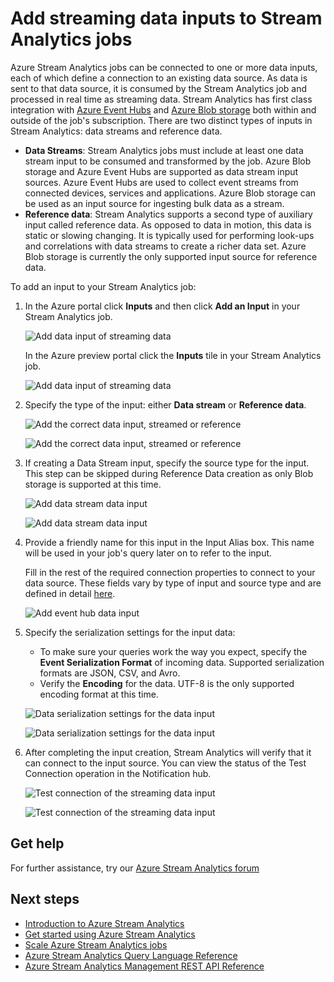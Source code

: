 <properties 
	pageTitle="Add data inputs to your Stream Analytics jobs | Microsoft Azure" 
	description="Adding Inputs to Stream Analytics jobs | learning path segment."
	keywords="data input, streaming data"
	documentationCenter=""
	services="stream-analytics"
	authors="jeffstokes72" 
	manager="paulettm" 
	editor="cgronlun"
/>

<tags 
	ms.service="stream-analytics" 
	ms.devlang="na" 
	ms.topic="article" 
	ms.tgt_pltfrm="na" 
	ms.workload="data-services" 
	ms.date="12/04/2015" 
	ms.author="jeffstok"
/>


# Add streaming data inputs to Stream Analytics jobs

Azure Stream Analytics jobs can be connected to one or more data inputs, each of which define a connection to an existing data source. As data is sent to that data source, it is consumed by the Stream Analytics job and processed in real time as streaming data. Stream Analytics has first class integration with [Azure Event Hubs](http://azure.microsoft.com/services/event-hubs/) and [Azure Blob storage](./storage/storage-dotnet-how-to-use-blobs.md) both within and outside of the job's subscription. There are two distinct types of inputs in Stream Analytics: data streams and reference data.

- **Data Streams**:
    Stream Analytics jobs must include at least one data stream input to be consumed and transformed by the job. Azure Blob storage and Azure Event Hubs are supported as data stream input sources. Azure Event Hubs are used to collect event streams from connected devices, services and applications. Azure Blob storage can be used as an input source for ingesting bulk data as a stream.  
- **Reference data**:
    Stream Analytics supports a second type of auxiliary input called reference data.  As opposed to data in motion, this data is static or slowing changing.  It is typically used for performing look-ups and correlations with data streams to create a richer data set.  Azure Blob storage is currently the only supported input source for reference data.  

To add an input to your Stream Analytics job:

1. In the Azure portal click **Inputs** and then click **Add an Input** in your Stream Analytics job.

    ![Add data input of streaming data](./media/stream-analytics-add-inputs/1-stream-analytics-add-inputs.png)  

    In the Azure preview portal click the **Inputs** tile in your Stream Analytics job.  

    ![Add data input of streaming data](./media/stream-analytics-add-inputs/7-stream-analytics-add-inputs.png)  

2. Specify the type of the input: either **Data stream** or **Reference data**.

    ![Add the correct data input, streamed or reference](./media/stream-analytics-add-inputs/2-stream-analytics-add-inputs.png)  

    ![Add the correct data input, streamed or reference](./media/stream-analytics-add-inputs/8-stream-analytics-add-inputs.png)  

3. If creating a Data Stream input, specify the source type for the input.  This step can be skipped during Reference Data creation as only Blob storage is supported at this time.

    ![Add data stream data input](./media/stream-analytics-add-inputs/3-stream-analytics-add-inputs.png)  

    ![Add data stream data input](./media/stream-analytics-add-inputs/9-stream-analytics-add-inputs.png)  

4. Provide a friendly name for this input in the Input Alias box.  This name will be used in your job's query later on to refer to the input.

    Fill in the rest of the required connection properties to connect to your data source. These fields vary by type of input and source type and are defined in detail [here](stream-analytics-create-a-job.md).  

    ![Add event hub data input](./media/stream-analytics-add-inputs/4-stream-analytics-add-inputs.png)  

5. Specify the serialization settings for the input data:
	- To make sure your queries work the way you expect, specify the **Event Serialization Format** of incoming data.  Supported serialization formats are JSON, CSV, and Avro.
	- Verify the **Encoding** for the data.  UTF-8 is the only supported encoding format at this time.

    ![Data serialization settings for the data input](./media/stream-analytics-add-inputs/5-stream-analytics-add-inputs.png)  

    ![Data serialization settings for the data input](./media/stream-analytics-add-inputs/10-stream-analytics-add-inputs.png)  

6. After completing the input creation, Stream Analytics will verify that it can connect to the input source.  You can view the status of the Test Connection operation in the Notification hub.

    ![Test connection of the streaming data input](./media/stream-analytics-add-inputs/6-stream-analytics-add-inputs.png)  

    ![Test connection of the streaming data input](./media/stream-analytics-add-inputs/11-stream-analytics-add-inputs.png)  

## Get help
For further assistance, try our [Azure Stream Analytics forum](https://social.msdn.microsoft.com/Forums/en-US/home?forum=AzureStreamAnalytics)

## Next steps

- [Introduction to Azure Stream Analytics](stream-analytics-introduction.md)
- [Get started using Azure Stream Analytics](stream-analytics-get-started.md)
- [Scale Azure Stream Analytics jobs](stream-analytics-scale-jobs.md)
- [Azure Stream Analytics Query Language Reference](https://msdn.microsoft.com/library/azure/dn834998.aspx)
- [Azure Stream Analytics Management REST API Reference](https://msdn.microsoft.com/library/azure/dn835031.aspx)
